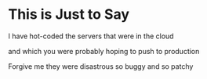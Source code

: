 # This is Just to Say

I have hot-coded
the servers
that were in
the cloud

and which
you were probably
hoping
to push to production

Forgive me
they were disastrous
so buggy
and so patchy

